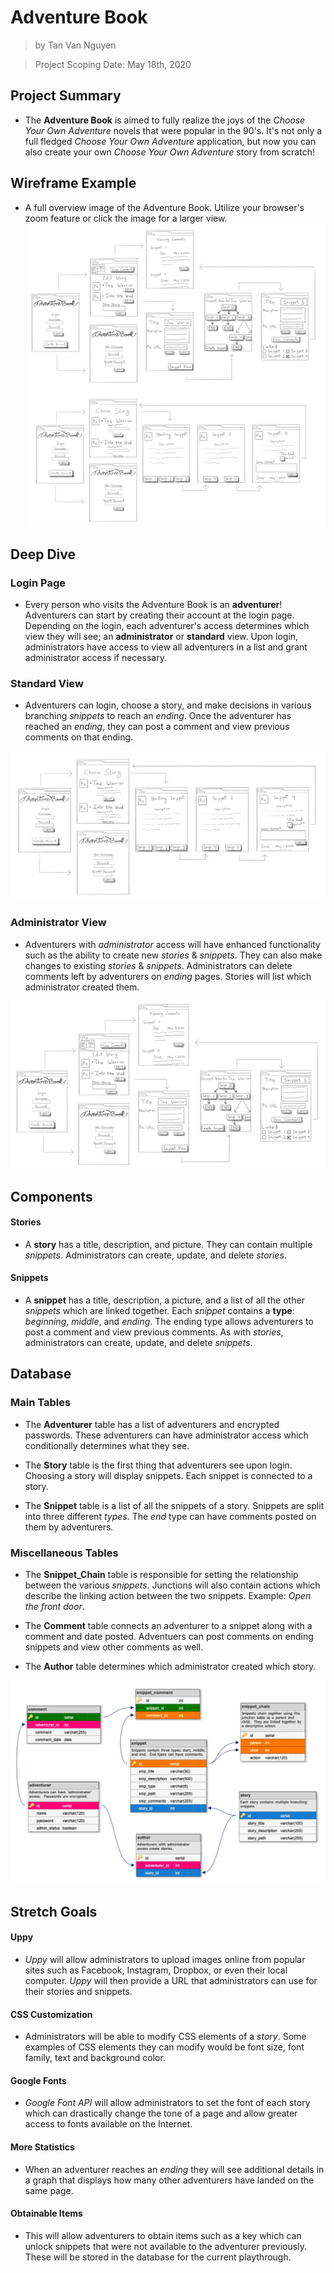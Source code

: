 # Adventure Book

>by Tan Van Nguyen

>Project Scoping Date: May 18th, 2020

## Project Summary
- The **Adventure Book** is aimed to fully realize the joys of the *Choose Your Own Adventure* novels that were popular in the 90's.  It's not only a full fledged *Choose Your Own Adventure* application, but now you can also create your own *Choose Your Own Adventure* story from scratch!

## Wireframe Example
- A full overview image of the Adventure Book.  Utilize your browser's zoom feature or click the image for a larger view.
![Wireframe](Wireframe/WIREFRAME.png)

## Deep Dive

### Login Page
- Every person who visits the Adventure Book is an **adventurer**!  Adventurers can start by creating their account at the login page.  Depending on the login, each adventurer's access determines which view they will see; an **administrator** or **standard** view.  Upon login, administrators have access to view all adventurers in a list and grant administrator access if necessary.

### Standard View
- Adventurers can login, choose a story, and make decisions in various branching *snippets* to reach an *ending*.  Once the adventurer has reached an *ending*, they can post a comment and view previous comments on that ending.

![Standard View](Wireframe/USER.png)

### Administrator View
- Adventurers with *administrator* access will have enhanced functionality such as the ability to create new *stories* & *snippets*.  They can also make changes to existing *stories* & *snippets*.  Administrators can delete comments left by adventurers on *ending* pages.  Stories will list which administrator created them.

![Admin View](Wireframe/ADMIN.png)

## Components

#### Stories 
- A **story** has a title, description, and picture.  They can contain multiple *snippets*.  Administrators can create, update, and delete *stories*.

#### Snippets
- A **snippet** has a title, description, a picture, and a list of all the other *snippets* which are linked together.  Each *snippet* contains a **type**: *beginning*, *middle*, and *ending*.  The ending type allows adventurers to post a comment and view previous comments.  As with *stories*, administrators can create, update, and delete *snippets*.

## Database

### Main Tables

- The **Adventurer** table has a list of adventurers and encrypted passwords.  These adventurers can have administrator access which conditionally determines what they see.

- The **Story** table is the first thing that adventurers see upon login.  Choosing a story will display snippets.  Each snippet is connected to a story.

- The **Snippet** table is a list of all the snippets of a story.  Snippets are split into three different *types*.  The *end* type can have comments posted on them by adventurers.

### Miscellaneous Tables

- The **Snippet_Chain** table is responsible for setting the relationship between the various *snippets*.  Junctions will also contain actions which describe the linking action between the two snippets.  Example: *Open the front door*.

- The **Comment** table connects an adventurer to a snippet along with a comment and date posted.  Adventuers can post comments on ending snippets and view other comments as well.

- The **Author** table determines which administrator created which story.

[![Database](Wireframe/ERD.png)](https://dbdesigner.page.link/TXqVPfzEwVwzTyp66)

## Stretch Goals

#### Uppy
- *Uppy* will allow administrators to upload images online from popular sites such as Facebook, Instagram, Dropbox, or even their local computer.  *Uppy* will then provide a URL that administrators can use for their stories and snippets.

#### CSS Customization
- Administrators will be able to modify CSS elements of a *story*.  Some examples of CSS elements they can modify would be font size, font family, text and background color.

#### Google Fonts
- *Google Font API* will allow administrators to set the font of each story which can drastically change the tone of a page and allow greater access to fonts available on the Internet.

#### More Statistics
- When an adventurer reaches an *ending* they will see additional details in a graph that displays how many other adventurers have landed on the same page. 

#### Obtainable Items
 - This will allow adventurers to obtain items such as a key which can unlock snippets that were not available to the adventurer previously.  These will be stored in the database for the current playthrough.